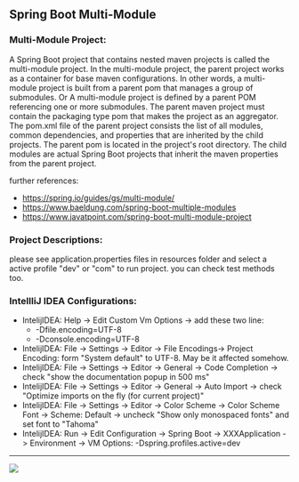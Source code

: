 ## Spring Boot Multi-Module

### Multi-Module Project:
A Spring Boot project that contains nested maven projects is called the multi-module project. In the multi-module project, the parent project works as a container for base maven configurations.
In other words, a multi-module project is built from a parent pom that manages a group of submodules. Or A multi-module project is defined by a parent POM referencing one or more submodules.
The parent maven project must contain the packaging type pom that makes the project as an aggregator. The pom.xml file of the parent project consists the list of all modules, common dependencies, and properties that are inherited by the child projects. The parent pom is located in the project's root directory. The child modules are actual Spring Boot projects that inherit the maven properties from the parent project.

further references:     
- https://spring.io/guides/gs/multi-module/
- https://www.baeldung.com/spring-boot-multiple-modules
- https://www.javatpoint.com/spring-boot-multi-module-project

### Project Descriptions:
please see application.properties files in resources folder and select a active profile "dev" or "com" to run project. you can check test methods too.  

### IntellliJ IDEA Configurations:
- IntelijIDEA: Help -> Edit Custom Vm Options -> add these two line:
    - -Dfile.encoding=UTF-8
    - -Dconsole.encoding=UTF-8
- IntelijIDEA: File -> Settings -> Editor -> File Encodings-> Project Encoding: form "System default" to UTF-8. May be it affected somehow.
- IntelijIDEA: File -> Settings -> Editor -> General -> Code Completion -> check "show the documentation popup in 500 ms"
- IntelijIDEA: File -> Settings -> Editor -> General -> Auto Import -> check "Optimize imports on the fly (for current project)"
- IntelijIDEA: File -> Settings -> Editor -> Color Scheme -> Color Scheme Font -> Scheme: Default -> uncheck "Show only monospaced fonts" and set font to "Tahoma"
- IntelijIDEA: Run -> Edit Configuration -> Spring Boot -> XXXApplication -> Environment -> VM Options: -Dspring.profiles.active=dev

<hr/>
<a href="mailto:eng.motahari@gmail.com?"><img src="https://img.shields.io/badge/gmail-%23DD0031.svg?&style=for-the-badge&logo=gmail&logoColor=white"/></a>

